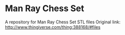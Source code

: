 Man Ray Chess Set
============================

A repository for Man Ray Chess Set STL files
Original link: http://www.thingiverse.com/thing:388168/#files
